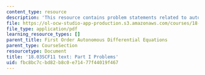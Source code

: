 ```yaml
---
content_type: resource
description: 'This resource contains problem statements related to autonomous equations. '
file: https://ol-ocw-studio-app-production.s3.amazonaws.com/courses/18-03sc-differential-equations-fall-2011/fbc8bc7cbd82b8c0e71477f44019f467_MIT18_03SCF11_ps3_s10q.pdf
file_type: application/pdf
learning_resource_types: []
parent_title: First Order Autonomous Differential Equations
parent_type: CourseSection
resourcetype: Document
title: '18.03SCF11 text: Part I Problems'
uid: fbc8bc7c-bd82-b8c0-e714-77f44019f467
---
```

